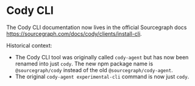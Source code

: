 # Cody CLI

The Cody CLI documentation now lives in the official Sourcegraph docs https://sourcegraph.com/docs/cody/clients/install-cli.

Historical context:
* The Cody CLI tool was originally called `cody-agent` but has now been renamed into just `cody`. The new npm package name is `@sourcegraph/cody` instead of the old `@sourcegraph/cody-agent`.
* The original `cody-agent experimental-cli` command is now just `cody`.

